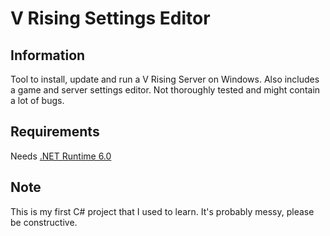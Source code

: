 # V Rising Settings Editor

## Information
Tool to install, update and run a V Rising Server on Windows. Also includes a game and server settings editor.
Not thoroughly tested and might contain a lot of bugs.

## Requirements
Needs [.NET Runtime 6.0](https://download.visualstudio.microsoft.com/download/pr/5681bdf9-0a48-45ac-b7bf-21b7b61657aa/bbdc43bc7bf0d15b97c1a98ae2e82ec0/windowsdesktop-runtime-6.0.5-win-x64.exe)

## Note
This is my first C# project that I used to learn. It's probably messy, please be constructive.
